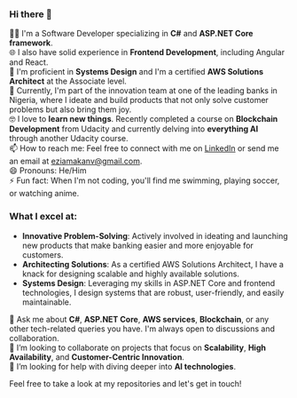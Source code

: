 ### Hi there 👋

<!--
**EziamakaNV/EziamakaNV** is a ✨ _special_ ✨ repository because its `README.md` (this file) appears on your GitHub profile.
-->

👩‍💻 I'm a Software Developer specializing in **C#** and **ASP.NET Core framework**.  
🌐 I also have solid experience in **Frontend Development**, including Angular and React.  
📐 I'm proficient in **Systems Design** and I'm a certified **AWS Solutions Architect** at the Associate level.  
💼 Currently, I'm part of the innovation team at one of the leading banks in Nigeria, where I ideate and build products that not only solve customer problems but also bring them joy.  
🤓 I love to **learn new things**. Recently completed a course on **Blockchain Development** from Udacity and currently delving into **everything AI** through another Udacity course.  
📫 How to reach me: Feel free to connect with me on [LinkedIn](https://www.linkedin.com/in/nnaemeka-valentine-eziamaka/) or send me an email at [eziamakanv@gmail.com](mailto:eziamakanv@gmail.com).  
😄 Pronouns: He/Him  
⚡ Fun fact: When I'm not coding, you'll find me swimming, playing soccer, or watching anime.

### What I excel at:

- **Innovative Problem-Solving**: Actively involved in ideating and launching new products that make banking easier and more enjoyable for customers.
- **Architecting Solutions**: As a certified AWS Solutions Architect, I have a knack for designing scalable and highly available solutions.
- **Systems Design**: Leveraging my skills in ASP.NET Core and frontend technologies, I design systems that are robust, user-friendly, and easily maintainable.

💬 Ask me about **C#**, **ASP.NET Core**, **AWS services**, **Blockchain**, or any other tech-related queries you have. I'm always open to discussions and collaboration.  
👯 I’m looking to collaborate on projects that focus on **Scalability**, **High Availability**, and **Customer-Centric Innovation**.  
🤔 I’m looking for help with diving deeper into **AI technologies**.

Feel free to take a look at my repositories and let's get in touch!
